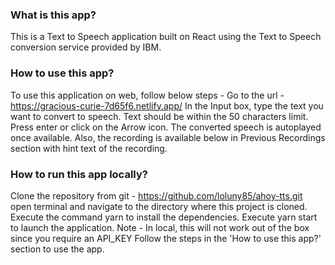 ### What is this app?
This is a Text to Speech application built on React using the Text to Speech conversion service provided by IBM.

### How to use this app?
To use this application on web, follow below steps -
Go to the url - https://gracious-curie-7d65f6.netlify.app/
In the Input box, type the text you want to convert to speech. Text should be within the 50 characters limit.
Press enter or click on the Arrow icon.
The converted speech is autoplayed once available.
Also, the recording is available below in Previous Recordings section with hint text of the recording.

### How to run this app locally?
Clone the repository from git - https://github.com/loluny85/ahoy-tts.git
open terminal and navigate to the directory where this project is cloned.
Execute the command yarn to install the dependencies.
Execute yarn start to launch the application.
Note - In local, this will not work out of the box since you require an API_KEY
Follow the steps in the 'How to use this app?' section to use the app.